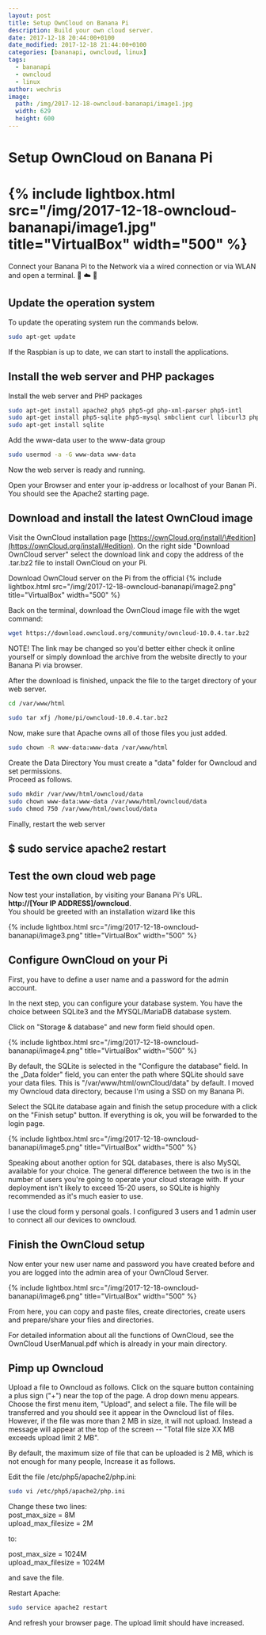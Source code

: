 ```yaml
---
layout: post
title: Setup OwnCloud on Banana Pi 
description: Build your own cloud server.
date: 2017-12-18 20:44:00+0100
date_modified: 2017-12-18 21:44:00+0100
categories: [bananapi, owncloud, linux]
tags:
  - bananapi
  - owncloud
  - linux
author: wechris
image:
  path: /img/2017-12-18-owncloud-bananapi/image1.jpg
  width: 629
  height: 600
---
```


Setup OwnCloud on Banana Pi
===========================

{% include lightbox.html src="/img/2017-12-18-owncloud-bananapi/image1.jpg" title="VirtualBox" width="500" %}
========================================================================

Connect your Banana Pi to the Network via a wired connection or via WLAN
and open a terminal.
:banana: :cloud: :penguin:

Update the operation system
---------------------------

To update the operating system run the commands below.

 ```bash
sudo apt-get update
 ```

If the Raspbian is up to date, we can start to install the applications.

Install the web server and PHP packages
---------------------------------------

Install the web server and PHP packages

```bash
sudo apt-get install apache2 php5 php5-gd php-xml-parser php5-intl
sudo apt-get install php5-sqlite php5-mysql smbclient curl libcurl3 php5-curl                                           
sudo apt-get install sqlite                                  
```

Add the www-data user to the www-data group

```bash
sudo usermod -a -G www-data www-data
```

Now the web server is ready and running.

Open your Browser and enter your ip-address or localhost of your Banan
Pi. You should see the Apache2 starting page.

Download and install the latest OwnCloud image
----------------------------------------------

Visit the OwnCloud installation page
[https://ownCloud.org/install/\#edition](https://ownCloud.org/install/#edition).
On the right side "Download OwnCloud server" select the download link
and copy the address of the .tar.bz2 file to install OwnCloud on your
Pi. 

Download OwnCloud server on the Pi from the official
{% include lightbox.html src="/img/2017-12-18-owncloud-bananapi/image2.png" title="VirtualBox" width="500" %}

Back on the terminal, download the OwnCloud image file with the wget
command:
```bash
wget https://download.owncloud.org/community/owncloud-10.0.4.tar.bz2
```

NOTE! The link may be changed so you'd better either check it online
yourself or simply download the archive from the website directly to
your Banana Pi via browser.

After the download is finished, unpack the file to the target directory
of your web server.

```bash
cd /var/www/html                              
                                                  
sudo tar xfj /home/pi/owncloud-10.0.4.tar.bz2 
```

Now, make sure that Apache owns all of those files you just added.

```bash
sudo chown -R www-data:www-data /var/www/html
 ``` 

Create the Data Directory                                    You must create a "data" folder for Owncloud and set permissions.     
Proceed as follows.                                         
 
 ```bash
sudo mkdir /var/www/html/owncloud/data                      
sudo chown www-data:www-data /var/www/html/owncloud/data 
sudo chmod 750 /var/www/html/owncloud/data              
 ```

Finally, restart the web server

  \$ sudo service apache2 restart
  ---------------------------------

Test the own cloud web page
---------------------------

Now test your installation, by visiting your Banana Pi's URL.\
**http://\[Your IP ADDRESS\]/owncloud**.\
You should be greeted with an installation wizard like this

{% include lightbox.html src="/img/2017-12-18-owncloud-bananapi/image3.png" title="VirtualBox" width="500" %}

Configure OwnCloud on your Pi
-----------------------------

First, you have to define a user name and a password for the admin
account.

In the next step, you can configure your database system. You have the
choice between SQLite3 and the MYSQL/MariaDB database system.

Click on "Storage & database" and new form field should open.

{% include lightbox.html src="/img/2017-12-18-owncloud-bananapi/image4.png" title="VirtualBox" width="500" %}

By default, the SQLite is selected in the "Configure the database"
field. In the „Data folder" field, you can enter the path where SQLite
should save your data files. This is "/var/www/html/ownCloud/data" by
default. I moved my Owncloud data directory, because I'm using a SSD on
my Banana Pi.

Select the SQLite database again and finish the setup procedure with a
click on the "Finish setup" button. If everything is ok, you will be
forwarded to the login page.

{% include lightbox.html src="/img/2017-12-18-owncloud-bananapi/image5.png" title="VirtualBox" width="500" %}

Speaking about another option for SQL databases, there is also MySQL
available for your choice. The general difference between the two is in
the number of users you're going to operate your cloud storage with. If
your deployment isn't likely to exceed 15-20 users, so SQLite is highly
recommended as it's much easier to use.

I use the cloud form y personal goals. I configured 3 users and 1 admin
user to connect all our devices to owncloud.

Finish the OwnCloud setup
-------------------------

Now enter your new user name and password you have created before and
you are logged into the admin area of your OwnCloud Server.

{% include lightbox.html src="/img/2017-12-18-owncloud-bananapi/image6.png" title="VirtualBox" width="500" %}

From here, you can copy and paste files, create directories, create
users and prepare/share your files and directories.

For detailed information about all the functions of OwnCloud, see the
OwnCloud UserManual.pdf which is already in your main directory.

Pimp up Owncloud
----------------

Upload a file to Owncloud as follows. Click on the square button
containing a plus sign ("+") near the top of the page. A drop down menu
appears. Choose the first menu item, "Upload", and select a file. The
file will be transferred and you should see it appear in the Owncloud
list of files. However, if the file was more than 2 MB in size, it will
not upload. Instead a message will appear at the top of the screen --
"Total file size XX MB exceeds upload limit 2 MB".

By default, the maximum size of file that can be uploaded is 2 MB, which
is not enough for many people, Increase it as follows.

Edit the file /etc/php5/apache2/php.ini:
```bash
sudo vi /etc/php5/apache2/php.ini
```
Change these two lines:\
post\_max\_size = 8M\
upload\_max\_filesize = 2M

to:

post\_max\_size = 1024M\
upload\_max\_filesize = 1024M

and save the file.

Restart Apache:
```bash
sudo service apache2 restart
```

And refresh your browser page. The upload limit should have increased.
